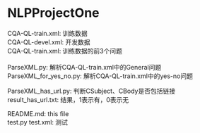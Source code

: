 # NLPProjectOne
CQA-QL-train.xml: 训练数据<br>
CQA-QL-devel.xml: 开发数据<br>
CQA-QL-train.xml: 训练数据的前3个问题<br><br>
ParseXML.py: 解析CQA-QL-train.xml中的General问题<br>
ParseXML_for_yes_no.py: 解析CQA-QL-train.xml中的yes-no问题<br>

ParseXML_has_url.py: 判断CSubject、CBody是否包括链接<br>
result_has_url.txt: 结果，1表示有，0表示无

README.md: this file<br>
test.py test.xml: 测试<br>